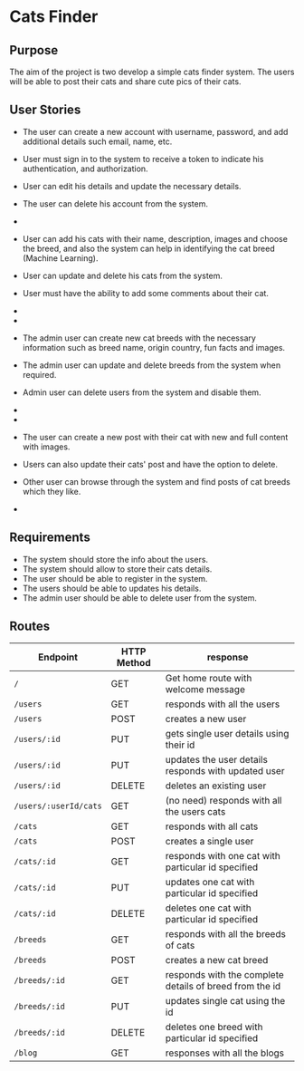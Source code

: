 # Cats Finder

## Purpose
The aim of the project is two develop a simple cats finder system.
The users will be able to post their cats and share cute pics of their cats.


## User Stories
* The user can create a new account with username, password, and add additional details such email, name, etc.
* User must sign in to the system to receive a token to indicate his authentication, and authorization.
* User can edit his details and update the necessary details.
* The user can delete his account from the system.
* 
* User can add his cats with their name, description, images and choose the breed, and also the system can help in identifying the cat breed (Machine Learning).
* User can update and delete his cats from the system.
* User must have the ability to add some comments about their cat.
* 

* 
* The admin user can create new cat breeds with the necessary information such as breed name, origin country, fun facts and images.
* The admin user can update and delete breeds from the system when required.
* Admin user can delete users from the system and disable them.
* 
*
* The user can create a new post with their cat with new and full content with images.
* Users can also update their cats' post and have the option to delete.
* Other user can browse through the system and find posts of cat breeds which they like.
*


## Requirements
* The system should store the info about the users.
* The system should allow to store their cats details.
* The user should be able to register in the system.
* The users should be able to updates his details.
* The admin user should be able to delete user from the system.


## Routes
| Endpoint              | HTTP Method | response                                                |
|-----------------------|-------------|---------------------------------------------------------|
| `/`                   | GET         | Get home route with welcome message                     |
| `/users`              | GET         | responds with all the users                             |
| `/users`              | POST        | creates a new user                                      |
| `/users/:id`          | PUT         | gets single user details using their id                 |
| `/users/:id`          | PUT         | updates the user details responds with updated user     |
| `/users/:id`          | DELETE      | deletes an existing user                                |
| `/users/:userId/cats` | GET         | (no need) responds with all the users cats              |                                        
| `/cats`               | GET         | responds with all cats                                  |
| `/cats`               | POST        | creates a single user                                   |
| `/cats/:id`           | GET         | responds with one cat with particular id specified      |
| `/cats/:id`           | PUT         | updates one cat with particular id specified            |
| `/cats/:id`           | DELETE      | deletes one cat with particular id specified            |
| `/breeds`             | GET         | responds with all the breeds of cats                    |
| `/breeds`             | POST        | creates a new cat breed                                 |
| `/breeds/:id`         | GET         | responds with the complete details of breed from the id |
| `/breeds/:id`         | PUT         | updates single cat using the id                         |
| `/breeds/:id`         | DELETE      | deletes one breed with particular id specified          |
| `/blog`               | GET         | responses with all the blogs                            |